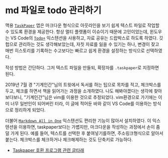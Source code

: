 # md 파일로 todo 관리하기

맥용 [`TaskPaper`](https://www.taskpaper.com/) 앱은 마크다운 형식으로 아웃라인을 보기 쉽게 텍스트 파일로 작업할 수 있도록 환경을 제공한다. 항상 멀티 플랫폼이 이슈이기 때문에 고민이었는데, 윈도우는 VS Code의 [`Todo+`](https://marketplace.visualstudio.com/items?itemName=fabiospampinato.vscode-todo-plus) 익스텐션을 사용하고, 자료 공유는 드랍박스로 하도록 하였다. 깃헙으로 관리하는 것도 생각해보았는데, 자칫 자료를 잃을 수 있기는 하나, 변경이 잦고 매번 히스토리를 기록하는 수고보다는 빠르고 쉽게 환경을 설정하는 방식으로 선택하였다.

작성 방법은 간단하다. 그저 텍스트 파일을 만들되, 확장자를 `.taskpaper`로 지정하면 된다.

2019년 7월 경 "기계인간"님의 트윗에서 독서를 하는 팁으로 목차를 적고, 체크박스를 두고, 체크를 하면서 책을 읽어가는 과정을 소개하였다. 나도 해봐야겠다는 생각에 찾아보다보니, "기계인간"님은 vim를 이용한 것으로 추정되었다. vim환경으로 가기에는 이미 너무 일반인이 되어버린 터라, 이 글에 적어둔 바와 같이 VS Code를 이용하는 방식으로 정리하게 되었다.

더불어 [`Markdown All in One`](https://marketplace.visualstudio.com/items?itemName=yzhang.markdown-all-in-one) 익스텐션도 편리한 기능이 많아서 설치하였다. 이 익스텐션을 이용하면, taskpaper보다는 가볍지만, 마크다운을 작성하는 과정에서 손이 좀 덜 가게 된다. 예를 들어, 텍스트를 선택한 후 붙여넣기를하면, 주소링크형식으로 알아서 붙는다. 체크박스를 체크하거나 체크해제하는 것도 단축키로 가능하다.

* [Taskpaper 호환 프로그램 관련 글타래](https://support.hogbaysoftware.com/t/what-other-apps-support-taskpapers-file-format/1114)

